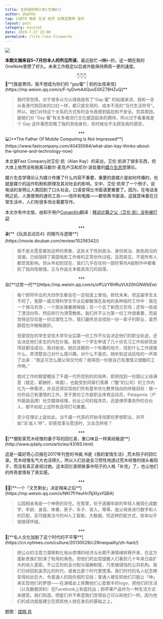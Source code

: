 ```yaml
---
title: 生命因你而火热|文摘#15
author: dkphhh
tag: LGBTQ 电影 生活 经济 古典互联网 音乐
layout: post
category: excerpt
date: 2019-7-27 23:00
permalink: /life-like-fireworks
---
```


![](https://images.unsplash.com/photo-1459314079206-9970f36c7784?ixlib=rb-1.2.1&ixid=eyJhcHBfaWQiOjEyMDd9)

**本期文摘来自5~7月份本人的所见所读**。最近挺忙~~（懒）~~的，这一期在我的OneNote里攒了好久。未来工作稳定以后或许能保持两周一更的速度。

<center>👇👇👇</center>
🌈**[我是男同，我不想成为你们的 “gay蜜” | 别的女孩来信](https://mp.weixin.qq.com/s/F-tyDvmA4QuvE0XZ78HZuQ)**

> 我时常觉得，对于很多以为认得我就有了“Gay 蜜” 的姑娘来讲，我和一支从香港代购回来的口红一样，都只是实用的、成本不高的“当代生活符号”。所以，她们对待这个关系的方式有时会令我感到尴尬和不安全。究其原因，是她们对 “Gay 蜜”有太多被流行文化塑造起来的期待，所以过于看重我是个 Gay 这件事而忽略了我的其他身份，有时候也不太顾及我的感受。

 <center>***</center>
💻[**The Father Of Mobile Computing Is Not Impressed**](https://www.fastcompany.com/40435064/what-alan-kay-thinks-about-the-iphone-and-technology-now)

本文是Fast Company对艾伦·凯（Alan Kay）的采访。艾伦·凯讲了很多东西，但大体上依然没有脱离马歇尔·麦克卢汉和尼尔·波兹曼的[媒介生态学](http://media.people.com.cn/GB/40628/5755661.html)理论。

媒介生态学理论认为媒介传播了什么内容不重要，重要的是媒介是如何传播的，也就是媒介的运作机制和原理及其对社会的影响。文中，艾伦·凯举了一个例子，说电话的发明让人类回到了口头社会，口语变得比书面语更重要了。因为，在电话发明之前，人类使用的通讯工具——信件和电报——都依靠书面语，这就意味着在日常生活中，人们有很多场合需要写作。

本文亦有中文版，由知乎用户[ConanXin](https://www.zhihu.com/people/xin-hai-lin)翻译：[移动计算之父（艾伦·凯）没有被打动](https://zhuanlan.zhihu.com/p/69249177?utm_source=com.ideashower.readitlater.pro&utm_medium=social&utm_oi=34277274157056)

 <center>***</center>
🎬[**《玩具总动员4》的精巧与遗憾**](https://movie.douban.com/review/10256342/)

> 我不是太愿意看到这样的景象，这些关于性别政治、身份政治、肤色政治的浪潮，已经阻碍了美国电影工作者的正常创作过程。显而易见，不是所有人都受其影响，但从年初到现在，我们几乎在任何一部好莱坞A级制作中都看到了指向性极强，又与作品文本极其突兀的段落。

 <center>***</center>
😫[**过劳一代**](https://mp.weixin.qq.com/s/offUzY6HRuVUt20hGNWbEw)

> 每个即将毕业的大四学生都会在一定程度上害怕，担忧未来。但这届学生太不同了。我那一届文理科学生毕业后都散落在各地的各种临时工作中：我在一个骑马农场；一个朋友做暑期保姆；另一个去了新西兰农场；还有一些成了漂流向导，然后转行为滑雪教练。我们并不认为第一份工作很重要，而是觉得这仅仅是一份过渡性工作，我们最终总会找到一份一辈子的职业，虽然路程也许蜿蜒曲折。
>
> 但是现在的学生坚信大学毕业后第一份工作不仅会决定他们的职业轨迹，还会决定他们余生的内在价值。我有一个学生申请了几十份实习工作和研究金项目都没成功，我对她说，她应该搬到一个有趣的地方，找到什么工作就做什么，弄清楚自己对什么感兴趣，对什么不喜欢。她听到这话后哇的一声哭了出来：“我这可怎么跟父母交代呢？我得找一份我自己有激情又很酷的工作啊。”
>
> 她对工作的期望概括了千禧一代所受到的的培养，即把找到一份既让父母满意（稳定，薪酬好，体面），也能受到同辈们羡慕（“酷”的公司）的工作内化为一种需求，并且还得实现他们所有童年优化教育指向的终极目标：做一份你自己有激情的工作。至于那份工作是职业体育运动员，Patagonia（户外服装品牌）社交媒体经理，创业公司的程序员，还是律师事务所的合伙人，都不如给上述所有选项打勾重要。
>
> 至少在理论上是如此。当千禧一代真的开始寻找那份梦想职业，并开始“活‘成人’样”，却感觉事与愿违时，又会怎样呢？

 <center>***</center>
📸[**摄影家荒木经惟的妻子写的回忆录，重口味且一样离经叛道**](http://www.qdaily.com/articles/43193.html)

这是一篇好奇心日报在2017年刊登的书摘,书是《我的爱情生活》,荒木阳子的回忆录。荒木经惟名气大也活得久，所以人们总是会习惯性地透过荒木经惟的镜头看阳子，而没有真正直视过她。这本回忆录把故事中阳子的人格「补完」了，也让他们的传奇爱情有了真实感。

 <center>***</center>
🤷‍♀️[**一个「文艺剩女」决定相亲之后**](https://mp.weixin.qq.com/s/NKt7fiYeuHnTtjXIyxfQBA)

> 公园相亲角是一个神奇的存在。在那里，处于适婚年龄的年轻人被简化成数字，年龄、身高、体重、房子、车子、收入，等等，由父母来进行数字和人的匹配，足可媲美当今的AI人工智能、大数据。但这种匹配方式，效率似乎很值得怀疑。

 <center>***</center>
🤳[**名人文化加剧了这个时代的不平等**](https://cn.nytimes.com/culture/20130529/c29inequality/zh-hant/)

> 把公众的注意力潜移默化地从停滞的经济与长期不满情绪转移开来，在这方面新贵族们扮演了有用的角色。但他们的出现提醒人们看到几十年来日益扩大的收入差距，不公正的机会分配与报酬制度，乃至被侵蚀的公共机构。我们已经回到盖茨比的时代，或者比那个时代更堕落。我们时代的名人纪念碑变得如此巨大，令普通人的抱负相形见绌；普通人被告知他们只能让「神」来实现他们的梦想——在演唱会上挥舞他们心爱歌手的logo、把他们的生活（以及数据资料）在Facebook上和盘托出；把苹果产品作为一种生活方式来接受。我们知道，明星们并不希望我们觉得自己可以和他们一样。因为他们的成功就是建立在把其他人抛在身后的基础之上。

题图：[煜翔 肖](https://unsplash.com/photos/G35D9jK1Bf0)

